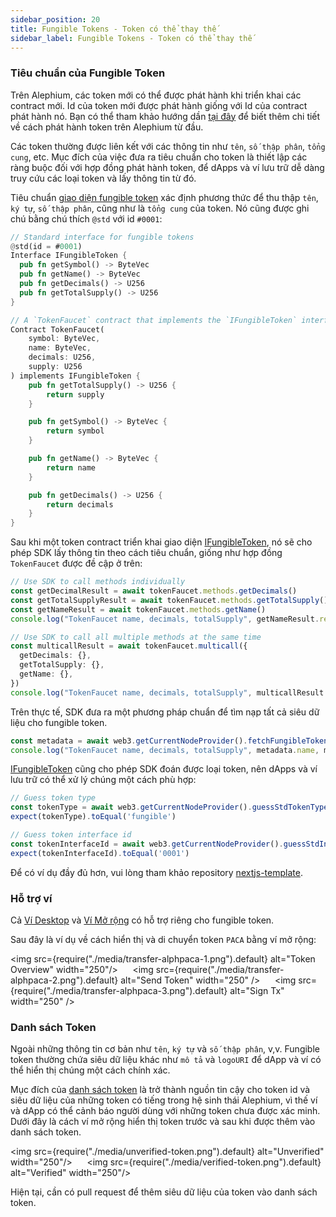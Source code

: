 ```yaml
---
sidebar_position: 20
title: Fungible Tokens - Token có thể thay thế
sidebar_label: Fungible Tokens - Token có thể thay thế
---
```


### Tiêu chuẩn của Fungible Token 

Trên Alephium, các token mới có thể được phát hành khi triển khai các contract mới. Id của token mới được phát hành giống với Id của contract phát hành nó. Bạn có thể tham khảo hướng dần [tại đây](/dapps/build-dapp-from-scratch) để biết thêm chi tiết về cách phát hành token trên Alephium từ đầu.

Các token thường được liên kết với các thông tin như `tên`, `số thập phân`, `tổng cung`, etc. Mục đích của việc đưa ra tiêu chuẩn cho token là thiết lập các ràng buộc đối với hợp đồng phát hành token, để dApps và ví lưu trữ dễ dàng truy cứu các loại token và lấy thông tin từ đó.

Tiêu chuẩn [giao diện fungible token](https://github.com/alephium/alephium-web3/blob/master/packages/web3/std/fungible_token_interface.ral) xác định phương thức để thu thập `tên`, `ký tự`, `số thập phân`, cũng như là `tổng cung` của token. Nó cũng được ghi chú bằng chú thích `@std` với id `#0001`:

```rust
// Standard interface for fungible tokens
@std(id = #0001)
Interface IFungibleToken {
  pub fn getSymbol() -> ByteVec
  pub fn getName() -> ByteVec
  pub fn getDecimals() -> U256
  pub fn getTotalSupply() -> U256
}

// A `TokenFaucet` contract that implements the `IFungibleToken` interface
Contract TokenFaucet(
    symbol: ByteVec,
    name: ByteVec,
    decimals: U256,
    supply: U256
) implements IFungibleToken {
    pub fn getTotalSupply() -> U256 {
        return supply
    }

    pub fn getSymbol() -> ByteVec {
        return symbol
    }

    pub fn getName() -> ByteVec {
        return name
    }

    pub fn getDecimals() -> U256 {
        return decimals
    }
}
```

Sau khi một token contract triển khai giao diện [IFungibleToken](https://github.com/alephium/alephium-web3/blob/master/packages/web3/std/fungible_token_interface.ral), nó sẽ cho phép SDK lấy thông tin theo cách tiêu chuẩn, giống như hợp đồng `TokenFaucet` được đề cập ở trên:

```typescript
// Use SDK to call methods individually
const getDecimalResult = await tokenFaucet.methods.getDecimals()
const getTotalSupplyResult = await tokenFaucet.methods.getTotalSupply()
const getNameResult = await tokenFaucet.methods.getName()
console.log("TokenFaucet name, decimals, totalSupply", getNameResult.returns, getDecimalResult.returns, getTotalSupplyResult.returns)

// Use SDK to call all multiple methods at the same time
const multicallResult = await tokenFaucet.multicall({
  getDecimals: {},
  getTotalSupply: {},
  getName: {},
})
console.log("TokenFaucet name, decimals, totalSupply", multicallResult.getName.returns, multicallResult.getDecimal.returns, multicallResult.getTotalSupply.returns)
```

Trên thực tế, SDK đưa ra một phương pháp chuẩn để tìm nạp tất cả siêu dữ liệu cho fungible token.

```typescript
const metadata = await web3.getCurrentNodeProvider().fetchFungibleTokenMetaData(tokenFaucet.contractId)
console.log("TokenFaucet name, decimals, totalSupply", metadata.name, metadata.decimals, metadata.totalSupply)
```

[IFungibleToken](https://github.com/alephium/alephium-web3/blob/master/packages/web3/std/fungible_token_interface.ral)
cũng cho phép SDK đoán được loại token, nên dApps và ví lưu trữ có thể xử lý chúng một cách phù hợp:

```typescript
// Guess token type
const tokenType = await web3.getCurrentNodeProvider().guessStdTokenType(tokenFaucet.contractId)
expect(tokenType).toEqual('fungible')

// Guess token interface id
const tokenInterfaceId = await web3.getCurrentNodeProvider().guessStdInterfaceId(tokenFaucet.contractId)
expect(tokenInterfaceId).toEqual('0001')
```

Để có ví dụ đầy đủ hơn, vui lòng tham khảo repository [nextjs-template](https://github.com/alephium/nextjs-template).

### Hỗ trợ ví

Cả [Ví Desktop](/wallet/desktop-wallet/overview) và [Ví Mở rộng](/wallet/extension-wallet/overview) có hỗ trợ riêng cho fungible token.

Sau đây là ví dụ về cách hiển thị và di chuyển token `PACA` bằng ví mở rộng:

<img src={require("./media/transfer-alphpaca-1.png").default} alt="Token Overview" width="250"/>
&nbsp;&nbsp;&nbsp;&nbsp;
<img src={require("./media/transfer-alphpaca-2.png").default} alt="Send Token" width="250" />
&nbsp;&nbsp;&nbsp;&nbsp;
<img src={require("./media/transfer-alphpaca-3.png").default} alt="Sign Tx" width="250" />

### Danh sách Token

Ngoài những thông tin cơ bản như `tên`, `ký tự` và `số thập phân`, v,v. Fungible token thường chứa siêu dữ liệu khác như `mô tả` và `logoURI` để dApp và ví có thể hiển thị chúng một cách chính xác. 

Mục đích của [danh sách token](https://github.com/alephium/token-list) là trở thành nguồn tin cậy cho token id và siêu dữ liệu của những token có tiếng trong hệ sinh thái Alephium, vì thế ví và dApp có thể cảnh báo người dùng với những token chưa được xác minh. Dưới đây là cách ví mở rộng hiển thị token trước và sau khi được thêm vào danh sách token. 

<img src={require("./media/unverified-token.png").default} alt="Unverified" width="250"/>
&nbsp;&nbsp;&nbsp;&nbsp;
<img src={require("./media/verified-token.png").default} alt="Verified" width="250"/>

Hiện tại, cần có pull request để thêm siêu dữ liệu của token vào danh sách token. 
